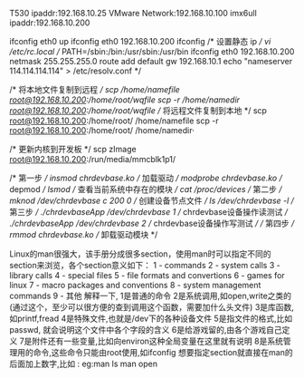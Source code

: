T530 ipaddr:192.168.10.25
VMware Network:192.168.10.100
imx6ull ipaddr:192.168.10.200

ifconfig eth0 up
ifconfig eth0 192.168.10.200
ifconfig
/* 设置静态 ip */
vi /etc/rc.local 
/*
PATH=/sbin:/bin:/usr/sbin:/usr/bin
ifconfig eth0 192.168.10.200 netmask 255.255.255.0
route add default gw 192.168.10.1
echo "nameserver 114.114.114.114" > /etc/resolv.conf
*/

/* 将本地文件复制到远程 */
scp /home/namefile root@192.168.10.200:/home/root/wqfile
scp -r /home/namedir root@192.168.10.200:/home/root/wqfile
/* 将远程文件复制到本地 */
scp root@192.168.10.200:/home/root/ /home/namefile
scp -r root@192.168.10.200:/home/root/ /home/namedir·

/* 更新内核到开发板 */
scp zImage root@192.168.10.200:/run/media/mmcblk1p1/

/* 第一步 */
insmod chrdevbase.ko                      /* 加载驱动 */
modprobe chrdevbase.ko                    /* depmod */
lsmod                                     /* 查看当前系统中存在的模块 */
cat /proc/devices 
/* 第二步 */
mknod /dev/chrdevbase c 200 0             /* 创建设备节点文件 */
ls /dev/chrdevbase -l
/* 第三步 */
./chrdevbaseApp /dev/chrdevbase 1         /* chrdevbase设备操作读测试  */
./chrdevbaseApp /dev/chrdevbase 2         /* chrdevbase设备操作写测试  */
/* 第四步 */
rmmod chrdevbase.ko                       /* 卸载驱动模块 */















Linux的man很强大，该手册分成很多section，使用man时可以指定不同的section来浏览，各个section意义如下： 
1 - commands
2 - system calls
3 - library calls
4 - special files
5 - file formats and convertions
6 - games for linux
7 - macro packages and conventions
8 - system management commands
9 - 其他
解释一下, 
1是普通的命令
2是系统调用,如open,write之类的(通过这个，至少可以很方便的查到调用这个函数，需要加什么头文件)
3是库函数,如printf,fread
4是特殊文件,也就是/dev下的各种设备文件
5是指文件的格式,比如passwd, 就会说明这个文件中各个字段的含义
6是给游戏留的,由各个游戏自己定义
7是附件还有一些变量,比如向environ这种全局变量在这里就有说明
8是系统管理用的命令,这些命令只能由root使用,如ifconfig
想要指定section就直接在man的后面加上数字,比如 :
eg:man ls
man open

